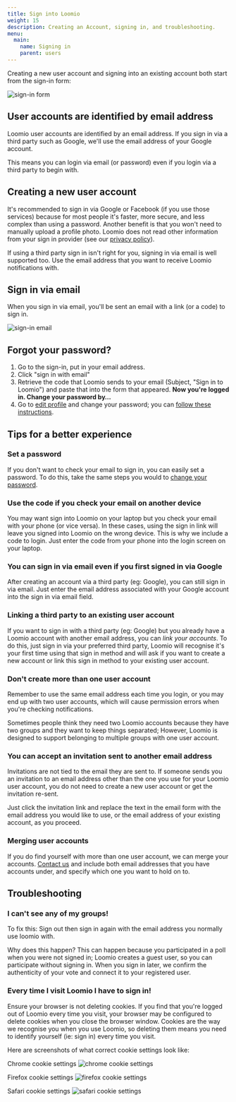 ```yaml
---
title: Sign into Loomio
weight: 15
description: Creating an Account, signing in, and troubleshooting.
menu:
  main:
    name: Signing in
    parent: users
---
```


Creating a new user account and signing into an existing account both start from the sign-in form:

![sign-in form](sign_in_form.png)

## User accounts are identified by email address
Loomio user accounts are identified by an email address. If you sign in via a third party such as Google, we'll use the email address of your Google account.

This means you can login via email (or password) even if you login via a third party to begin with.

## Creating a new user account
It's recommended to sign in via Google or Facebook (if you use those services) because for most people it's faster, more secure, and less complex than using a password. Another benefit is that you won't need to manually upload a profile photo. Loomio does not read other information from your sign in provider (see our [privacy policy](https://www.loomio.org/privacy)).

If using a third party sign in isn't right for you, signing in via email is well supported too. Use the email address that you want to receive Loomio notifications with.

## Sign in via email
When you sign in via email, you'll be sent an email with a link (or a code) to sign in.

![sign-in email](sign_in_email.png)

## Forgot your password?

1. Go to the sign-in, put in your email address.
2. Click "sign in with email"
3. Retrieve the code that Loomio sends to your email (Subject, "Sign in to Loomio") and paste that into the form that appeared. **Now you're logged in. Change your password by…**
4. Go to [edit profile](https://www.loomio.org/profile "open in new tab") and change your password; you can [follow these instructions](https://help.loomio.org/en/user_manual/getting_started/notifications_settings/#resetting-your-password).

## Tips for a better experience

### Set a password
If you don't want to check your email to sign in, you can easily set a password. To do this, take the same steps you would to [change your password](../user_profile/#resetting-your-password).

### Use the code if you check your email on another device
You may want sign into Loomio on your laptop but you check your email with your phone (or vice versa). In these cases, using the sign in link will leave you signed into Loomio on the wrong device. This is why we include a code to login. Just enter the code from your phone into the login screen on your laptop.

### You can sign in via email even if you first signed in via Google
After creating an account via a third party (eg: Google), you can still sign in via email. Just enter the email address associated with your Google account into the sign in via email field.

### Linking a third party to an existing user account
If you want to sign in with a third party (eg: Google) but you already have a Loomio account with another email address, you can _link your accounts_. To do this, just sign in via your preferred third party, Loomio will recognise it's your first time using that sign in method and will ask if you want to create a new account or link this sign in method to your existing user account.

### Don't create more than one user account
Remember to use the same email address each time you login, or you may end up with two user accounts, which will cause permission errors when you're checking notifications.

Sometimes people think they need two Loomio accounts because they have two groups and they want to keep things separated; However, Loomio is designed to support belonging to multiple groups with one user account.

### You can accept an invitation sent to another email address
Invitations are not tied to the email they are sent to. If someone sends you an invitation to an email address other than the one you use for your Loomio user account, you do not need to create a new user account or get the invitation re-sent.

Just click the invitation link and replace the text in the email form with the email address you would like to use, or the email address of your existing account, as you proceed.

### Merging user accounts
If you do find yourself with more than one user account, we can merge your accounts. [Contact us](https://www.loomio.org/contact) and include both email addresses that you have accounts under, and specify which one you want to hold on to.

## Troubleshooting

### I can't see any of my groups!
To fix this: Sign out then sign in again with the email address you normally use loomio with.

Why does this happen? This can happen because you participated in a poll when you were not signed in; Loomio creates a guest user, so you can participate without signing in. When you sign in later, we confirm the authenticity of your vote and connect it to your registered user.

### Every time I visit Loomio I have to sign in!

Ensure your browser is not deleting cookies. If you find that you're logged out of Loomio every time you visit, your browser may be configured to delete cookies when you close the browser window. Cookies are the way we recognise you when you use Loomio, so deleting them means you need to identify yourself (ie: sign in) every time you visit.

Here are screenshots of what correct cookie settings look like:

Chrome cookie settings
![chrome cookie settings](chrome_cookie_settings.png)

Firefox cookie settings
![firefox cookie settings](firefox_cookie_settings.png)

Safari cookie settings
![safari cookie settings](safari_cookie_settings.png)
